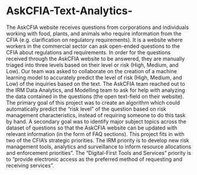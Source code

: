 # AskCFIA-Text-Analytics-
The AskCFIA website receives questions from corporations and individuals working with food, plants, and animals who require information from the CFIA (e.g. clarification on regulatory requirements). It is a website where workers in the commercial sector can ask open-ended questions to the CFIA about regulations and requirements. 
In order for the questions received through the AskCFIA website to be answered, they are manually triaged into three levels based on their level or risk (High, Medium, and Low). 
Our team was asked to collaborate on the creation of a machine learning model to accurately predict the level of risk (High, Medium, and Low) of the inquiries based on the text.
The AskCFIA team reached out to the IRM Data Analytics, and Modelling team to ask for help with analyzing the data contained in the questions (the open text-field on their website). The primary goal of this project was to create an algorithm which could automatically predict the “risk level” of the question based on risk management characteristics, instead of requiring someone to do this task by hand. A secondary goal was to identify major subject topics across the dataset of questions so that the AskCFIA website can be updated with relevant information (in the form of FAQ sections). 
This project fits in with two of the CFIA’s strategic priorities. The IRM priority is to develop new risk management tools, analytics and surveillance to inform resource allocations and enforcement priorities”. The “Digital-First Tools and Services” priority is to “provide electronic access as the preferred method of requesting and receiving services”.
